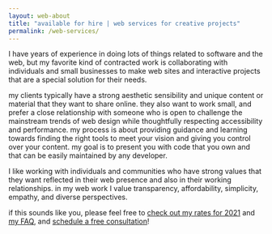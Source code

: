 ```yaml
---
layout: web-about
title: "available for hire | web services for creative projects"
permalink: /web-services/
---
```


I have years of experience in doing lots of things related to software and the web, but my favorite kind of contracted work is collaborating with individuals and small businesses to make web sites and interactive projects that are a special solution for their needs. 



my clients typically have a strong aesthetic sensibility and unique content or material that they want to share online. they also want to work small, and prefer a close relationship with someone who is open to challenge the mainstream trends of web design while thoughtfully respecting accessibility and performance. my process is about providing guidance and learning towards finding the right tools to meet your vision and giving you control over your content. my goal is to present you with code that you own and that can be easily maintained by any developer.



I like working with individuals and communities who have strong values that they want reflected in their web presence and also in their working relationships. in my web work I value transparency, affordability, simplicity, empathy, and diverse perspectives. 



if this sounds like you, please feel free to [check out my rates for 2021](/web-services/pricing-2021/) and [my FAQ](/web-services/faq/), and [schedule a free consultation](https://calendly.com/hipley/30min)!

